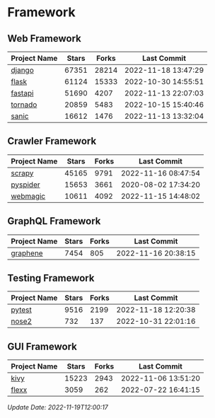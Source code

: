 # Framework

## Web Framework
| Project Name | Stars | Forks | Last Commit |
| ------------ | ----- | ----- | ----------- |
| [django](https://github.com/django/django) | 67351 | 28214 | 2022-11-18 13:47:29 |
| [flask](https://github.com/pallets/flask) | 61124 | 15333 | 2022-10-30 14:55:51 |
| [fastapi](https://github.com/tiangolo/fastapi) | 51690 | 4207 | 2022-11-13 22:07:03 |
| [tornado](https://github.com/tornadoweb/tornado) | 20859 | 5483 | 2022-10-15 15:40:46 |
| [sanic](https://github.com/sanic-org/sanic) | 16612 | 1476 | 2022-11-13 13:32:04 |

## Crawler Framework
| Project Name | Stars | Forks | Last Commit |
| ------------ | ----- | ----- | ----------- |
| [scrapy](https://github.com/scrapy/scrapy) | 45165 | 9791 | 2022-11-16 08:47:54 |
| [pyspider](https://github.com/binux/pyspider) | 15653 | 3661 | 2020-08-02 17:34:20 |
| [webmagic](https://github.com/code4craft/webmagic) | 10611 | 4092 | 2022-11-15 14:48:02 |

## GraphQL Framework
| Project Name | Stars | Forks | Last Commit |
| ------------ | ----- | ----- | ----------- |
| [graphene](https://github.com/graphql-python/graphene) | 7454 | 805 | 2022-11-16 20:38:15 |

## Testing Framework
| Project Name | Stars | Forks | Last Commit |
| ------------ | ----- | ----- | ----------- |
| [pytest](https://github.com/pytest-dev/pytest) | 9516 | 2199 | 2022-11-18 12:20:38 |
| [nose2](https://github.com/nose-devs/nose2) | 732 | 137 | 2022-10-31 22:01:16 |

## GUI Framework
| Project Name | Stars | Forks | Last Commit |
| ------------ | ----- | ----- | ----------- |
| [kivy](https://github.com/kivy/kivy) | 15223 | 2943 | 2022-11-06 13:51:20 |
| [flexx](https://github.com/flexxui/flexx) | 3059 | 262 | 2022-07-22 16:41:15 |

*Update Date: 2022-11-19T12:00:17*
